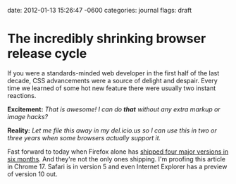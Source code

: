date: 2012-01-13 15:26:47 -0600
categories: journal
flags: draft

# The incredibly shrinking browser release cycle

If you were a standards-minded web developer in the first half of the
last decade, CSS advancements were a source of delight and despair.
Every time we learned of some hot new feature there were usually two
instant reactions.

**Excitement:** _That is awesome! I can do **that** without any extra markup or image
hacks?_

**Reality:** _Let me file this away in my del.icio.us so I can use this in two or
three years when some browsers actually support it._

Fast forward to today when Firefox alone has [shipped four major
versions in six
months](http://en.wikipedia.org/wiki/History_of_Firefox#Rapid_release_development_cycle).
And they're not the only ones shipping. I'm proofing this article in
Chrome 17. Safari is in version 5 and even Internet Explorer has a
preview of version 10 out.
